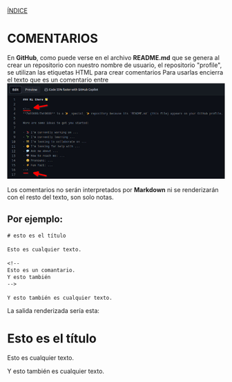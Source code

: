 [ÍNDICE](https://github.com/Zet0699/Guia_markdown/blob/Zet_main/README.md)


# COMENTARIOS

En **GitHub**, como puede verse en el archivo **README.md** que se genera al crear un repositorio con nuestro nombre de usuario, el repositorio "profile", se utilizan las etiquetas HTML para crear comentarios
Para usarlas encierra el texto que es un comentario entre **<!--** y **-->**
![Comentarios](/IMG/comentarios.jpg "Ejemplo de comentario")

Los comentarios no serán interpretados por **Markdown** ni se renderizarán con el resto del texto, son solo notas.


## Por ejemplo:


```
# esto es el título

Esto es cualquier texto.

<!--
Esto es un comantario.
Y esto también
-->

Y esto también es cualquier texto.
```

La salida renderizada sería esta:


# Esto es el título

Esto es cualquier texto.

<!--
Esto es un comantario.
Y esto también
-->

Y esto también es cualquier texto.


